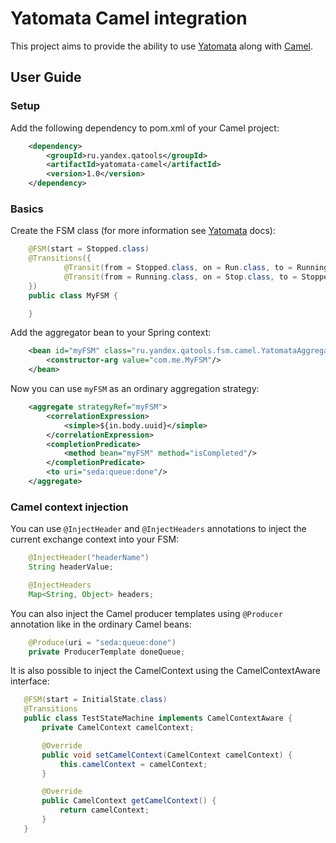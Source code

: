 Yatomata Camel integration
=============

This project aims to provide the ability to use [Yatomata](https://github.com/camelot-framework/yatomata) along with
[Camel](https://github.com/apache/camel).

## User Guide

### Setup

Add the following dependency to pom.xml of your Camel project:

```xml
    <dependency>
        <groupId>ru.yandex.qatools</groupId>
        <artifactId>yatomata-camel</artifactId>
        <version>1.0</version>
    </dependency>
```

### Basics

Create the FSM class (for more information see [Yatomata](https://github.com/camelot-framework/yatomata) docs):
```java
    @FSM(start = Stopped.class)
    @Transitions({
            @Transit(from = Stopped.class, on = Run.class, to = Running.class),
            @Transit(from = Running.class, on = Stop.class, to = Stopped.class, stop = true),
    })
    public class MyFSM {

    }
```

Add the aggregator bean to your Spring context:
```xml
    <bean id="myFSM" class="ru.yandex.qatools.fsm.camel.YatomataAggregationStrategy">
        <constructor-arg value="com.me.MyFSM"/>
    </bean>
```

Now you can use `myFSM` as an ordinary aggregation strategy:
```xml
    <aggregate strategyRef="myFSM">
        <correlationExpression>
            <simple>${in.body.uuid}</simple>
        </correlationExpression>
        <completionPredicate>
            <method bean="myFSM" method="isCompleted"/>
        </completionPredicate>
        <to uri="seda:queue:done"/>
    </aggregate>
```

### Camel context injection

You can use `@InjectHeader` and `@InjectHeaders` annotations to inject the current exchange context into your FSM:

```java
    @InjectHeader("headerName")
    String headerValue;

    @InjectHeaders
    Map<String, Object> headers;

```

You can also inject the Camel producer templates using `@Producer` annotation like in the ordinary Camel beans:

```java
    @Produce(uri = "seda:queue:done")
    private ProducerTemplate doneQueue;
```

It is also possible to inject the CamelContext using the CamelContextAware interface:

```java
   @FSM(start = InitialState.class)
   @Transitions
   public class TestStateMachine implements CamelContextAware {
       private CamelContext camelContext;

       @Override
       public void setCamelContext(CamelContext camelContext) {
           this.camelContext = camelContext;
       }

       @Override
       public CamelContext getCamelContext() {
           return camelContext;
       }
   }
```
